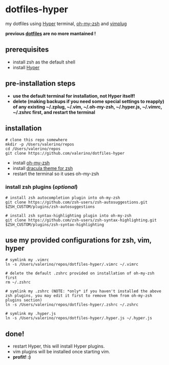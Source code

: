 # dotfiles-hyper
my dotfiles using [Hyper](https://hyper.is/) terminal, [oh-my-zsh](https://github.com/robbyrussell/oh-my-zsh) and [vimplug](https://github.com/junegunn/vim-plug)

__previous [dotfiles](https://github.com/valerino/dotfiles) are no more mantained !__

## prerequisites
* install zsh as the default shell
* install [Hyper](https://hyper.is/)
 
## pre-installation steps
* __use the default terminal for installation, not Hyper itself!__
* __delete (making backups if you need some special settings to reapply) of any existing ~/.zplug, ~/.vim, ~/.oh-my-zsh, ~/.hyper.js, ~/.vimrc, ~/.zshrc first, and restart the terminal__

## installation
~~~
# clone this repo somewhere
mkdir -p /Users/valerino/repos
cd /Users/valerino/repos
git clone https://github.com/valerino/dotfiles-hyper
~~~

* install [oh-my-zsh](https://github.com/robbyrussell/oh-my-zsh)
* install [dracula theme for zsh](https://draculatheme.com/zsh/)
* restart the terminal so it uses oh-my-zsh

### install zsh plugins (_optional_)
~~~
# install zsh autocompletion plugin into oh-my-zsh
git clone https://github.com/zsh-users/zsh-autosuggestions.git $ZSH_CUSTOM/plugins/zsh-autosuggestions

# install zsh syntax-highlighting plugin into oh-my-zsh
git clone https://github.com/zsh-users/zsh-syntax-highlighting.git $ZSH_CUSTOM/plugins/zsh-syntax-highlighting
~~~

## use my provided configurations for zsh, vim, hyper
~~~
# symlink my .vimrc
ln -s /Users/valerino/repos/dotfiles-hyper/.vimrc ~/.vimrc

# delete the default .zshrc provided on installation of oh-my-zsh first
rm ~/.zshrc

# symlink my .zshrc (NOTE: *only* if you haven't installed the above zsh plugins, you may edit it first to remove them from oh-my-zsh plugins section)
ln -s /Users/valerino/repos/dotfiles-hyper/.zshrc ~/.zshrc

# symlink my .hyper.js
ln -s /Users/valerino/repos/dotfiles-hyper/.hyper.js ~/.hyper.js
~~~

## done!
* restart Hyper, this will install Hyper plugins. 
* vim plugins will be installed once starting vim.
* __profit! :)__ 


